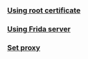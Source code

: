 ### [Using root certificate](./use_root_cert)

### [Using Frida server](./use_frida)

### [Set proxy](./set_proxy)
